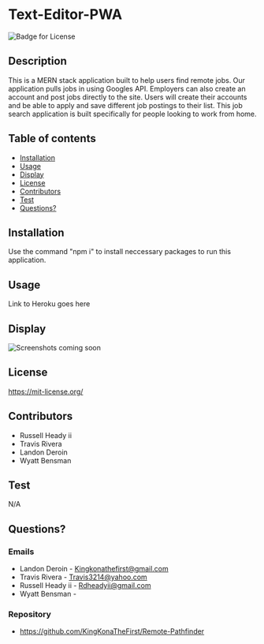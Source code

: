 # Text-Editor-PWA
  ![Badge for License](https://shields.io/badge/license-MIT-blue.svg)

## Description
 This is a MERN stack application built to help users find remote jobs. Our application pulls jobs in using Googles API. Employers can also create an account and post jobs directly to the site. Users will create their accounts and be able to apply and save different job postings to their list. This job search application is built specifically for people looking to work from home.

## Table of contents
  * [Installation](#installation)
  * [Usage](#usage)
  * [Display](#display)
  * [License](#license)
  * [Contributors](#contributors)
  * [Test](#test)
  * [Questions?](#questions)

## Installation
  Use the command "npm i" to install neccessary packages to run this application.

## Usage
  Link to Heroku goes here

## Display
  ![Screenshots coming soon](link)

## License
  https://mit-license.org/

## Contributors
  * Russell Heady ii
  * Travis Rivera
  * Landon Deroin
  * Wyatt Bensman

## Test
  N/A

## Questions?

### Emails
  * Landon Deroin - Kingkonathefirst@gmail.com
  * Travis Rivera - Travis3214@yahoo.com
  * Russell Heady ii - Rdheadyii@gmail.com
  * Wyatt Bensman - 

  ### Repository
  * https://github.com/KingKonaTheFirst/Remote-Pathfinder
